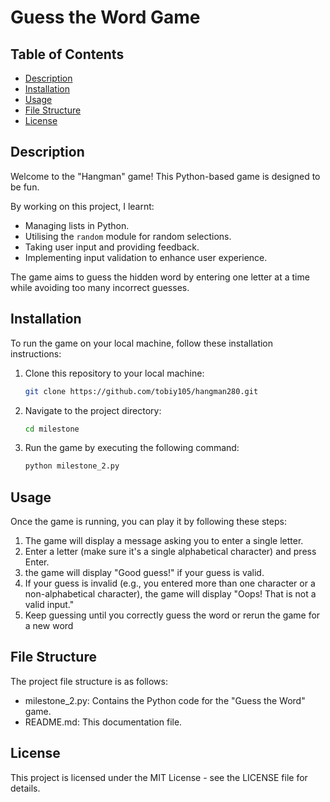 # Guess the Word Game

## Table of Contents
- [Description](#description)
- [Installation](#installation)
- [Usage](#usage)
- [File Structure](#file-structure)
- [License](#license)

## Description
Welcome to the "Hangman" game! This Python-based game is designed to be fun. 

By working on this project, I learnt:

- Managing lists in Python.
- Utilising the `random` module for random selections.
- Taking user input and providing feedback.
- Implementing input validation to enhance user experience.

The game aims to guess the hidden word by entering one letter at a time while avoiding too many incorrect guesses.

## Installation
To run the game on your local machine, follow these installation instructions:

1. Clone this repository to your local machine:
   ```bash
   git clone https://github.com/tobiy105/hangman280.git
2. Navigate to the project directory:
   ```bash
   cd milestone
3. Run the game by executing the following command:
   ```bash
   python milestone_2.py

## Usage
Once the game is running, you can play it by following these steps:

1. The game will display a message asking you to enter a single letter.
2. Enter a letter (make sure it's a single alphabetical character) and press Enter.
3. the game will display "Good guess!" if your guess is valid.
4. If your guess is invalid (e.g., you entered more than one character or a non-alphabetical character), the game will display "Oops! That is not a valid input."
5. Keep guessing until you correctly guess the word or rerun the game for a new word

## File Structure

The project file structure is as follows:

- milestone_2.py: Contains the Python code for the "Guess the Word" game.
- README.md: This documentation file.

## License

This project is licensed under the MIT License - see the LICENSE file for details.


